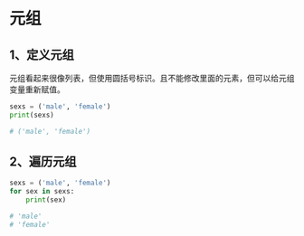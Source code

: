 # 元组

## 1、定义元组

元组看起来很像列表，但使用圆括号标识。且不能修改里面的元素，但可以给元组变量重新赋值。

```python
sexs = ('male', 'female')
print(sexs)

# ('male', 'female')
```

## 2、遍历元组

```python
sexs = ('male', 'female')
for sex in sexs:
    print(sex)

# 'male'
# 'female'
```